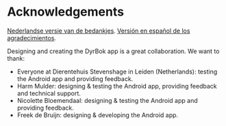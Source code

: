 # Acknowledgements

[Nederlandse versie van de bedankjes](/documentation/dutch/acknowledgements.md).
[Versión en español de los agradecimientos](/documentation/spanish/acknowledgements.md).

Designing and creating the DyrBok app is a great collaboration. We want to thank:
- Everyone at Dierentehuis Stevenshage in Leiden (Netherlands): testing the Android app and providing feedback.
- Harm Mulder: designing & testing the Android app, providing feedback and technical support.
- Nicolette Bloemendaal: designing & testing the Android app and providing feedback.
- Freek de Bruijn: designing & developing the Android app.
